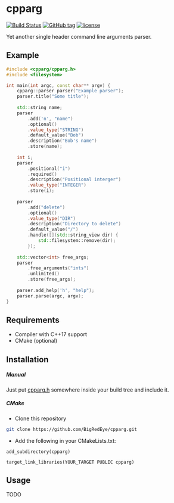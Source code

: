 # cpparg

[![Build Status](https://travis-ci.com/BigRedEye/cpparg.svg?token=HabA2F1p73cnpyrz3Jdj&branch=master)](https://travis-ci.com/BigRedEye/cpparg)
[![GitHub tag](https://img.shields.io/github/tag/BigRedEye/cpparg.svg)](https://semver.org)
[![license](https://img.shields.io/github/license/BigRedEye/cpparg.svg)](https://github.com/BigRedEye/cpparg/master/LICENSE)

Yet another single header command line arguments parser.

## Example

```cpp
#include <cpparg/cpparg.h>
#include <filesystem>

int main(int argc, const char** argv) {
    cpparg::parser parser("Example parser");
    parser.title("Some title");
    
    std::string name;
    parser
        .add('n', "name")
        .optional()
        .value_type("STRING")
        .default_value("Bob")
        .description("Bob's name")
        .store(name);
        
    int i;
    parser
        .positional("i")
        .required()
        .description("Positional interger")
        .value_type("INTEGER")
        .store(i);
        
    parser
        .add("delete")
        .optional()
        .value_type("DIR")
        .description("Directory to delete")
        .default_value("/")
        .handle([](std::string_view dir) {
            std::filesystem::remove(dir);
        });
        
    std::vector<int> free_args;
    parser
        .free_arguments("ints")
        .unlimited()
        .store(free_args);
        
    parser.add_help('h', "help");
    parser.parse(argc, argv);
}
```

## Requirements

+ Compiler with C++17 support
+ CMake (optional)

## Installation


##### Manual

Just put [cpparg.h](include/cpparg/cpparg.h) somewhere inside your build tree and include it.

##### CMake

+ Clone this repository
```sh
git clone https://github.com/BigRedEye/cpparg.git
```

+ Add the following in your CMakeLists.txt:
```
add_subdirectory(cpparg)

target_link_libraries(YOUR_TARGET PUBLIC cpparg)
```

## Usage

TODO
